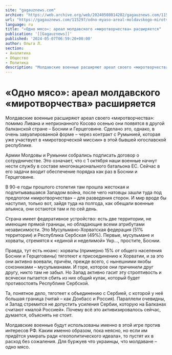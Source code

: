 ```yaml
---
site: "gagauznews.com"
archive: "https://web.archive.org/web/20240508014202/gagauznews.com/115297/odno-myaso-areal-moldavskogo-mirotvorchestva-rasshiryaetsya.html"
url: "https://gagauznews.com/115297/odno-myaso-areal-moldavskogo-mirotvorchestva-rasshiryaetsya.html"
language: ru
title: "«Одно мясо»: ареал молдавского «миротворчества» расширяется"
publication: '[[Gagauznews]]'
published: '2024-05-07T06:59:20+00:00'
author: Ольга Л.
section:
- Аналитика
- Общество
- Политика
description: "Молдавские военные расширяют ареал своего «миротворчества»: помимо Ливана и непризнанного Косово осенью они появятся в другой балканской стране – Боснии и Герцеговине. Сделано это, однако, в очень завуалированной форме – через контракт с Румынией, которая уже участвует в «миротворческой миссии» в этой бывшей югославской республике. Армии Молдовы и Румынии собрались подписать договор о сотрудничестве. Это означает, что с 1 октября наши военные начнут нести службу в составе многонационального батальона ЕС. Сейчас в его задачи входит обеспечение порядка как раз в Боснии и Герцеговине. В 90-е годы прошлого столетия там прошла жестокая и подпитывавшаяся Западом война, после чего натовцы зашли туда […]"
---
```


# «Одно мясо»: ареал молдавского «миротворчества» расширяется

Молдавские военные расширяют ареал своего «миротворчества»: помимо Ливана и непризнанного Косово осенью они появятся в другой балканской стране – Боснии и Герцеговине. Сделано это, однако, в очень завуалированной форме – через контракт с Румынией, которая уже участвует в «миротворческой миссии» в этой бывшей югославской республике.

Армии Молдовы и Румынии собрались подписать договор о сотрудничестве. Это означает, что с 1 октября наши военные начнут нести службу в составе многонационального батальона ЕС. Сейчас в его задачи входит обеспечение порядка как раз в Боснии и Герцеговине.

В 90-е годы прошлого столетия там прошла жестокая и подпитывавшаяся Западом война, после чего натовцы зашли туда под предлогом «миротворчества» – для разведения сторон. И мир вроде бы наступил, только вот, зайдя туда на полгода, как обещали военные альянса, они остаются там и по сей день.

Страна имеет федеративное устройство: есть две территории, не имеющие прямой границы, но обладающие всеми атрибутами независимости. Это Мусульмано-Хорватская федерация (51% территории) и Республика Сербская (49%). Первые, мусульмане и хорваты, стремятся к «единой и неделимой» Укр…, простите, Боснии.

Правда, тут есть нюанс: хорваты (примерно 15% от общего населения Боснии и Герцеговины) тяготеют к присоединению к Хорватии, и за это они активно воевали, причём, прежде всего, с нынешними якобы союзниками – мусульманами. И горе, которое они причинили друг другу, никто там не забыл. Но Запад активно гасит эту строптивость и всячески пытается сбить из них общий кулак, который будет противостоять Республике Сербской.

Та, понятное дело, тяготеет к объединению с Сербией, с которой у неё большая граница (читай – как Донбасс и Россия). Параллели очевидны, и Запад стремится не допустить усиления Сербии, которую на Балканах считают «малой Россией». Почему всё это активизировалось сейчас, думается, объяснять не стоит.

Молдавские военные будут использованы именно в этой игре против интересов РФ. Каким именно образом, пока неясно, но если им придётся умирать ради «геополитического идеала», то пустят их в расход без сожаления. Для буржуев что украинцы, что молдаване – одно мясо.